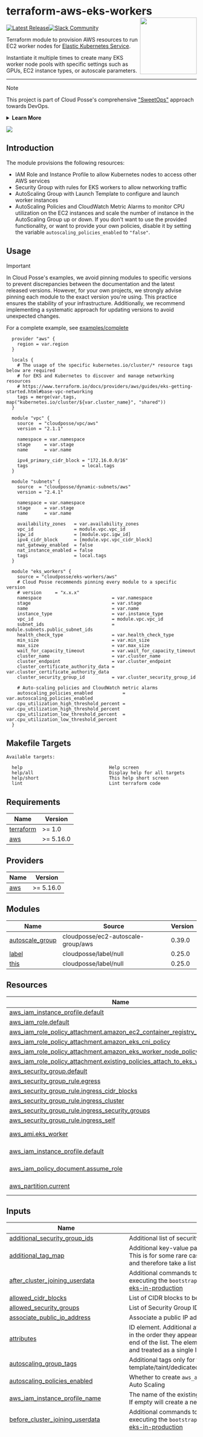 <!-- markdownlint-disable -->
# terraform-aws-eks-workers <a href="https://cpco.io/homepage?utm_source=github&utm_medium=readme&utm_campaign=cloudposse/terraform-aws-eks-workers&utm_content="><img align="right" src="https://cloudposse.com/logo-300x69.svg" width="150" /></a>
<a href="https://github.com/cloudposse/terraform-aws-eks-workers/releases/latest"><img src="https://img.shields.io/github/release/cloudposse/terraform-aws-eks-workers.svg" alt="Latest Release"/></a><a href="https://slack.cloudposse.com"><img src="https://slack.cloudposse.com/badge.svg" alt="Slack Community"/></a>
<!-- markdownlint-restore -->

<!--




  ** DO NOT EDIT THIS FILE
  **
  ** This file was automatically generated by the `cloudposse/build-harness`.
  ** 1) Make all changes to `README.yaml`
  ** 2) Run `make init` (you only need to do this once)
  ** 3) Run`make readme` to rebuild this file.
  **
  ** (We maintain HUNDREDS of open source projects. This is how we maintain our sanity.)
  **





-->

Terraform module to provision AWS resources to run EC2 worker nodes for [Elastic Kubernetes Service](https://aws.amazon.com/eks/).

Instantiate it multiple times to create many EKS worker node pools with specific settings such as GPUs, EC2 instance types, or autoscale parameters.


---
> [!NOTE]
> This project is part of Cloud Posse's comprehensive ["SweetOps"](https://cpco.io/homepage?utm_source=github&utm_medium=readme&utm_campaign=cloudposse/terraform-aws-eks-workers&utm_content=) approach towards DevOps.
> <details><summary><strong>Learn More</strong></summary>
> <a href="https://cpco.io/terraform-modules?utm_source=github&utm_medium=readme&utm_campaign=cloudposse/terraform-aws-eks-workers&utm_content=terraform_modules">
>   <picture>
>     <source media="(prefers-color-scheme: dark)" srcset="https://docs.cloudposse.com/images/terraform-open-source-modules-light.svg">
>     <source media="(prefers-color-scheme: light)" srcset="https://docs.cloudposse.com/images/terraform-open-source-modules-dark.svg">
>     <img alt="Terraform Open Source Modules" src="https://docs.cloudposse.com/images/terraform-open-source-modules.svg" align="right">
>   </picture>
> </a>
>
>
> It's 100% Open Source and licensed under the [APACHE2](LICENSE).
>
> We literally have [*hundreds of terraform modules*](https://cpco.io/terraform-modules?utm_source=github&utm_medium=readme&utm_campaign=cloudposse/terraform-aws-eks-workers&utm_content=terraform_modules) that are Open Source and well-maintained. Check them out!
> </details>

<a href="https://cloudposse.com/readme/header/link?utm_source=github&utm_medium=readme&utm_campaign=cloudposse/terraform-aws-eks-workers&utm_content=readme_header_link"><img src="https://cloudposse.com/readme/header/img"/></a>


## Introduction

The module provisions the following resources:

- IAM Role and Instance Profile to allow Kubernetes nodes to access other AWS services
- Security Group with rules for EKS workers to allow networking traffic
- AutoScaling Group with Launch Template to configure and launch worker instances
- AutoScaling Policies and CloudWatch Metric Alarms to monitor CPU utilization on the EC2 instances and scale the number of instance in the AutoScaling Group up or down.
If you don't want to use the provided functionality, or want to provide your own policies, disable it by setting the variable `autoscaling_policies_enabled` to `"false"`.



## Usage



> [!IMPORTANT]
> In Cloud Posse's examples, we avoid pinning modules to specific versions to prevent discrepancies between the documentation 
> and the latest released versions. However, for your own projects, we strongly advise pinning each module to the exact version
> you're using. This practice ensures the stability of your infrastructure. Additionally, we recommend implementing a systematic 
> approach for updating versions to avoid unexpected changes.




For a complete example, see [examples/complete](examples/complete)

```hcl
  provider "aws" {
    region = var.region
  }

  locals {
    # The usage of the specific kubernetes.io/cluster/* resource tags below are required
    # for EKS and Kubernetes to discover and manage networking resources
    # https://www.terraform.io/docs/providers/aws/guides/eks-getting-started.html#base-vpc-networking
    tags = merge(var.tags, map("kubernetes.io/cluster/${var.cluster_name}", "shared"))
  }

  module "vpc" {
    source  = "cloudposse/vpc/aws"
    version = "2.1.1"

    namespace = var.namespace
    stage     = var.stage
    name      = var.name

    ipv4_primary_cidr_block = "172.16.0.0/16"
    tags                    = local.tags
  }

  module "subnets" {
    source  = "cloudposse/dynamic-subnets/aws"
    version = "2.4.1"

    namespace = var.namespace
    stage     = var.stage
    name      = var.name

    availability_zones   = var.availability_zones
    vpc_id               = module.vpc.vpc_id
    igw_id               = [module.vpc.igw_id]
    ipv4_cidr_block      = [module.vpc.vpc_cidr_block]
    nat_gateway_enabled  = false
    nat_instance_enabled = false
    tags                 = local.tags
  }

  module "eks_workers" {
    source = "cloudposse/eks-workers/aws"
    # Cloud Posse recommends pinning every module to a specific version
    # version     = "x.x.x"
    namespace                          = var.namespace
    stage                              = var.stage
    name                               = var.name
    instance_type                      = var.instance_type
    vpc_id                             = module.vpc.vpc_id
    subnet_ids                         = module.subnets.public_subnet_ids
    health_check_type                  = var.health_check_type
    min_size                           = var.min_size
    max_size                           = var.max_size
    wait_for_capacity_timeout          = var.wait_for_capacity_timeout
    cluster_name                       = var.cluster_name
    cluster_endpoint                   = var.cluster_endpoint
    cluster_certificate_authority_data = var.cluster_certificate_authority_data
    cluster_security_group_id          = var.cluster_security_group_id

    # Auto-scaling policies and CloudWatch metric alarms
    autoscaling_policies_enabled           = var.autoscaling_policies_enabled
    cpu_utilization_high_threshold_percent = var.cpu_utilization_high_threshold_percent
    cpu_utilization_low_threshold_percent  = var.cpu_utilization_low_threshold_percent
  }
```






<!-- markdownlint-disable -->
## Makefile Targets
```text
Available targets:

  help                                Help screen
  help/all                            Display help for all targets
  help/short                          This help short screen
  lint                                Lint terraform code

```
<!-- markdownlint-restore -->
<!-- markdownlint-disable -->
## Requirements

| Name | Version |
|------|---------|
| <a name="requirement_terraform"></a> [terraform](#requirement\_terraform) | >= 1.0 |
| <a name="requirement_aws"></a> [aws](#requirement\_aws) | >= 5.16.0 |

## Providers

| Name | Version |
|------|---------|
| <a name="provider_aws"></a> [aws](#provider\_aws) | >= 5.16.0 |

## Modules

| Name | Source | Version |
|------|--------|---------|
| <a name="module_autoscale_group"></a> [autoscale\_group](#module\_autoscale\_group) | cloudposse/ec2-autoscale-group/aws | 0.39.0 |
| <a name="module_label"></a> [label](#module\_label) | cloudposse/label/null | 0.25.0 |
| <a name="module_this"></a> [this](#module\_this) | cloudposse/label/null | 0.25.0 |

## Resources

| Name | Type |
|------|------|
| [aws_iam_instance_profile.default](https://registry.terraform.io/providers/hashicorp/aws/latest/docs/resources/iam_instance_profile) | resource |
| [aws_iam_role.default](https://registry.terraform.io/providers/hashicorp/aws/latest/docs/resources/iam_role) | resource |
| [aws_iam_role_policy_attachment.amazon_ec2_container_registry_read_only](https://registry.terraform.io/providers/hashicorp/aws/latest/docs/resources/iam_role_policy_attachment) | resource |
| [aws_iam_role_policy_attachment.amazon_eks_cni_policy](https://registry.terraform.io/providers/hashicorp/aws/latest/docs/resources/iam_role_policy_attachment) | resource |
| [aws_iam_role_policy_attachment.amazon_eks_worker_node_policy](https://registry.terraform.io/providers/hashicorp/aws/latest/docs/resources/iam_role_policy_attachment) | resource |
| [aws_iam_role_policy_attachment.existing_policies_attach_to_eks_workers_role](https://registry.terraform.io/providers/hashicorp/aws/latest/docs/resources/iam_role_policy_attachment) | resource |
| [aws_security_group.default](https://registry.terraform.io/providers/hashicorp/aws/latest/docs/resources/security_group) | resource |
| [aws_security_group_rule.egress](https://registry.terraform.io/providers/hashicorp/aws/latest/docs/resources/security_group_rule) | resource |
| [aws_security_group_rule.ingress_cidr_blocks](https://registry.terraform.io/providers/hashicorp/aws/latest/docs/resources/security_group_rule) | resource |
| [aws_security_group_rule.ingress_cluster](https://registry.terraform.io/providers/hashicorp/aws/latest/docs/resources/security_group_rule) | resource |
| [aws_security_group_rule.ingress_security_groups](https://registry.terraform.io/providers/hashicorp/aws/latest/docs/resources/security_group_rule) | resource |
| [aws_security_group_rule.ingress_self](https://registry.terraform.io/providers/hashicorp/aws/latest/docs/resources/security_group_rule) | resource |
| [aws_ami.eks_worker](https://registry.terraform.io/providers/hashicorp/aws/latest/docs/data-sources/ami) | data source |
| [aws_iam_instance_profile.default](https://registry.terraform.io/providers/hashicorp/aws/latest/docs/data-sources/iam_instance_profile) | data source |
| [aws_iam_policy_document.assume_role](https://registry.terraform.io/providers/hashicorp/aws/latest/docs/data-sources/iam_policy_document) | data source |
| [aws_partition.current](https://registry.terraform.io/providers/hashicorp/aws/latest/docs/data-sources/partition) | data source |

## Inputs

| Name | Description | Type | Default | Required |
|------|-------------|------|---------|:--------:|
| <a name="input_additional_security_group_ids"></a> [additional\_security\_group\_ids](#input\_additional\_security\_group\_ids) | Additional list of security groups that will be attached to the autoscaling group | `list(string)` | `[]` | no |
| <a name="input_additional_tag_map"></a> [additional\_tag\_map](#input\_additional\_tag\_map) | Additional key-value pairs to add to each map in `tags_as_list_of_maps`. Not added to `tags` or `id`.<br>This is for some rare cases where resources want additional configuration of tags<br>and therefore take a list of maps with tag key, value, and additional configuration. | `map(string)` | `{}` | no |
| <a name="input_after_cluster_joining_userdata"></a> [after\_cluster\_joining\_userdata](#input\_after\_cluster\_joining\_userdata) | Additional commands to execute on each worker node after joining the EKS cluster (after executing the `bootstrap.sh` script). For mot info, see https://kubedex.com/90-days-of-aws-eks-in-production | `string` | `""` | no |
| <a name="input_allowed_cidr_blocks"></a> [allowed\_cidr\_blocks](#input\_allowed\_cidr\_blocks) | List of CIDR blocks to be allowed to connect to the worker nodes | `list(string)` | `[]` | no |
| <a name="input_allowed_security_groups"></a> [allowed\_security\_groups](#input\_allowed\_security\_groups) | List of Security Group IDs to be allowed to connect to the worker nodes | `list(string)` | `[]` | no |
| <a name="input_associate_public_ip_address"></a> [associate\_public\_ip\_address](#input\_associate\_public\_ip\_address) | Associate a public IP address with an instance in a VPC | `bool` | `false` | no |
| <a name="input_attributes"></a> [attributes](#input\_attributes) | ID element. Additional attributes (e.g. `workers` or `cluster`) to add to `id`,<br>in the order they appear in the list. New attributes are appended to the<br>end of the list. The elements of the list are joined by the `delimiter`<br>and treated as a single ID element. | `list(string)` | `[]` | no |
| <a name="input_autoscaling_group_tags"></a> [autoscaling\_group\_tags](#input\_autoscaling\_group\_tags) | Additional tags only for the autoscaling group, e.g. "k8s.io/cluster-autoscaler/node-template/taint/dedicated" = "ci-cd:NoSchedule". | `map(string)` | `{}` | no |
| <a name="input_autoscaling_policies_enabled"></a> [autoscaling\_policies\_enabled](#input\_autoscaling\_policies\_enabled) | Whether to create `aws_autoscaling_policy` and `aws_cloudwatch_metric_alarm` resources to control Auto Scaling | `bool` | `true` | no |
| <a name="input_aws_iam_instance_profile_name"></a> [aws\_iam\_instance\_profile\_name](#input\_aws\_iam\_instance\_profile\_name) | The name of the existing instance profile that will be used in autoscaling group for EKS workers. If empty will create a new instance profile. | `string` | `""` | no |
| <a name="input_before_cluster_joining_userdata"></a> [before\_cluster\_joining\_userdata](#input\_before\_cluster\_joining\_userdata) | Additional commands to execute on each worker node before joining the EKS cluster (before executing the `bootstrap.sh` script). For mot info, see https://kubedex.com/90-days-of-aws-eks-in-production | `string` | `""` | no |
| <a name="input_block_device_mappings"></a> [block\_device\_mappings](#input\_block\_device\_mappings) | Specify volumes to attach to the instance besides the volumes specified by the AMI | <pre>list(object({<br>    device_name  = string<br>    no_device    = bool<br>    virtual_name = string<br>    ebs = object({<br>      delete_on_termination = bool<br>      encrypted             = bool<br>      iops                  = number<br>      kms_key_id            = string<br>      snapshot_id           = string<br>      volume_size           = number<br>      volume_type           = string<br>    })<br>  }))</pre> | `[]` | no |
| <a name="input_bootstrap_extra_args"></a> [bootstrap\_extra\_args](#input\_bootstrap\_extra\_args) | Extra arguments to the `bootstrap.sh` script to enable `--enable-docker-bridge` or `--use-max-pods` | `string` | `""` | no |
| <a name="input_cluster_certificate_authority_data"></a> [cluster\_certificate\_authority\_data](#input\_cluster\_certificate\_authority\_data) | The base64 encoded certificate data required to communicate with the cluster | `string` | n/a | yes |
| <a name="input_cluster_endpoint"></a> [cluster\_endpoint](#input\_cluster\_endpoint) | EKS cluster endpoint | `string` | n/a | yes |
| <a name="input_cluster_name"></a> [cluster\_name](#input\_cluster\_name) | The name of the EKS cluster | `string` | n/a | yes |
| <a name="input_cluster_security_group_id"></a> [cluster\_security\_group\_id](#input\_cluster\_security\_group\_id) | Security Group ID of the EKS cluster | `string` | n/a | yes |
| <a name="input_cluster_security_group_ingress_enabled"></a> [cluster\_security\_group\_ingress\_enabled](#input\_cluster\_security\_group\_ingress\_enabled) | Whether to enable the EKS cluster Security Group as ingress to workers Security Group | `bool` | `true` | no |
| <a name="input_context"></a> [context](#input\_context) | Single object for setting entire context at once.<br>See description of individual variables for details.<br>Leave string and numeric variables as `null` to use default value.<br>Individual variable settings (non-null) override settings in context object,<br>except for attributes, tags, and additional\_tag\_map, which are merged. | `any` | <pre>{<br>  "additional_tag_map": {},<br>  "attributes": [],<br>  "delimiter": null,<br>  "descriptor_formats": {},<br>  "enabled": true,<br>  "environment": null,<br>  "id_length_limit": null,<br>  "label_key_case": null,<br>  "label_order": [],<br>  "label_value_case": null,<br>  "labels_as_tags": [<br>    "unset"<br>  ],<br>  "name": null,<br>  "namespace": null,<br>  "regex_replace_chars": null,<br>  "stage": null,<br>  "tags": {},<br>  "tenant": null<br>}</pre> | no |
| <a name="input_cpu_utilization_high_evaluation_periods"></a> [cpu\_utilization\_high\_evaluation\_periods](#input\_cpu\_utilization\_high\_evaluation\_periods) | The number of periods over which data is compared to the specified threshold | `number` | `2` | no |
| <a name="input_cpu_utilization_high_period_seconds"></a> [cpu\_utilization\_high\_period\_seconds](#input\_cpu\_utilization\_high\_period\_seconds) | The period in seconds over which the specified statistic is applied | `number` | `300` | no |
| <a name="input_cpu_utilization_high_statistic"></a> [cpu\_utilization\_high\_statistic](#input\_cpu\_utilization\_high\_statistic) | The statistic to apply to the alarm's associated metric. Either of the following is supported: `SampleCount`, `Average`, `Sum`, `Minimum`, `Maximum` | `string` | `"Average"` | no |
| <a name="input_cpu_utilization_high_threshold_percent"></a> [cpu\_utilization\_high\_threshold\_percent](#input\_cpu\_utilization\_high\_threshold\_percent) | The value against which the specified statistic is compared | `number` | `90` | no |
| <a name="input_cpu_utilization_low_evaluation_periods"></a> [cpu\_utilization\_low\_evaluation\_periods](#input\_cpu\_utilization\_low\_evaluation\_periods) | The number of periods over which data is compared to the specified threshold | `number` | `2` | no |
| <a name="input_cpu_utilization_low_period_seconds"></a> [cpu\_utilization\_low\_period\_seconds](#input\_cpu\_utilization\_low\_period\_seconds) | The period in seconds over which the specified statistic is applied | `number` | `300` | no |
| <a name="input_cpu_utilization_low_statistic"></a> [cpu\_utilization\_low\_statistic](#input\_cpu\_utilization\_low\_statistic) | The statistic to apply to the alarm's associated metric. Either of the following is supported: `SampleCount`, `Average`, `Sum`, `Minimum`, `Maximum` | `string` | `"Average"` | no |
| <a name="input_cpu_utilization_low_threshold_percent"></a> [cpu\_utilization\_low\_threshold\_percent](#input\_cpu\_utilization\_low\_threshold\_percent) | The value against which the specified statistic is compared | `number` | `10` | no |
| <a name="input_credit_specification"></a> [credit\_specification](#input\_credit\_specification) | Customize the credit specification of the instances | <pre>object({<br>    cpu_credits = string<br>  })</pre> | `null` | no |
| <a name="input_default_cooldown"></a> [default\_cooldown](#input\_default\_cooldown) | The amount of time, in seconds, after a scaling activity completes before another scaling activity can start | `number` | `300` | no |
| <a name="input_delimiter"></a> [delimiter](#input\_delimiter) | Delimiter to be used between ID elements.<br>Defaults to `-` (hyphen). Set to `""` to use no delimiter at all. | `string` | `null` | no |
| <a name="input_descriptor_formats"></a> [descriptor\_formats](#input\_descriptor\_formats) | Describe additional descriptors to be output in the `descriptors` output map.<br>Map of maps. Keys are names of descriptors. Values are maps of the form<br>`{<br>   format = string<br>   labels = list(string)<br>}`<br>(Type is `any` so the map values can later be enhanced to provide additional options.)<br>`format` is a Terraform format string to be passed to the `format()` function.<br>`labels` is a list of labels, in order, to pass to `format()` function.<br>Label values will be normalized before being passed to `format()` so they will be<br>identical to how they appear in `id`.<br>Default is `{}` (`descriptors` output will be empty). | `any` | `{}` | no |
| <a name="input_disable_api_termination"></a> [disable\_api\_termination](#input\_disable\_api\_termination) | If `true`, enables EC2 Instance Termination Protection | `bool` | `false` | no |
| <a name="input_ebs_optimized"></a> [ebs\_optimized](#input\_ebs\_optimized) | If true, the launched EC2 instance will be EBS-optimized | `bool` | `false` | no |
| <a name="input_eks_worker_ami_name_filter"></a> [eks\_worker\_ami\_name\_filter](#input\_eks\_worker\_ami\_name\_filter) | AMI name filter to lookup the most recent EKS AMI if `image_id` is not provided | `string` | `"amazon-eks-node-*"` | no |
| <a name="input_eks_worker_ami_name_regex"></a> [eks\_worker\_ami\_name\_regex](#input\_eks\_worker\_ami\_name\_regex) | A regex string to apply to the AMI list returned by AWS | `string` | `"^amazon-eks-node-[0-9,.]+-v[0-9]{8}$"` | no |
| <a name="input_elastic_gpu_specifications"></a> [elastic\_gpu\_specifications](#input\_elastic\_gpu\_specifications) | Specifications of Elastic GPU to attach to the instances | <pre>object({<br>    type = string<br>  })</pre> | `null` | no |
| <a name="input_enable_monitoring"></a> [enable\_monitoring](#input\_enable\_monitoring) | Enable/disable detailed monitoring | `bool` | `true` | no |
| <a name="input_enabled"></a> [enabled](#input\_enabled) | Set to false to prevent the module from creating any resources | `bool` | `null` | no |
| <a name="input_enabled_metrics"></a> [enabled\_metrics](#input\_enabled\_metrics) | A list of metrics to collect. The allowed values are `GroupMinSize`, `GroupMaxSize`, `GroupDesiredCapacity`, `GroupInServiceInstances`, `GroupPendingInstances`, `GroupStandbyInstances`, `GroupTerminatingInstances`, `GroupTotalInstances` | `list(string)` | <pre>[<br>  "GroupMinSize",<br>  "GroupMaxSize",<br>  "GroupDesiredCapacity",<br>  "GroupInServiceInstances",<br>  "GroupPendingInstances",<br>  "GroupStandbyInstances",<br>  "GroupTerminatingInstances",<br>  "GroupTotalInstances"<br>]</pre> | no |
| <a name="input_environment"></a> [environment](#input\_environment) | ID element. Usually used for region e.g. 'uw2', 'us-west-2', OR role 'prod', 'staging', 'dev', 'UAT' | `string` | `null` | no |
| <a name="input_force_delete"></a> [force\_delete](#input\_force\_delete) | Allows deleting the autoscaling group without waiting for all instances in the pool to terminate. You can force an autoscaling group to delete even if it's in the process of scaling a resource. Normally, Terraform drains all the instances before deleting the group. This bypasses that behavior and potentially leaves resources dangling | `bool` | `false` | no |
| <a name="input_health_check_grace_period"></a> [health\_check\_grace\_period](#input\_health\_check\_grace\_period) | Time (in seconds) after instance comes into service before checking health | `number` | `300` | no |
| <a name="input_health_check_type"></a> [health\_check\_type](#input\_health\_check\_type) | Controls how health checking is done. Valid values are `EC2` or `ELB` | `string` | `"EC2"` | no |
| <a name="input_id_length_limit"></a> [id\_length\_limit](#input\_id\_length\_limit) | Limit `id` to this many characters (minimum 6).<br>Set to `0` for unlimited length.<br>Set to `null` for keep the existing setting, which defaults to `0`.<br>Does not affect `id_full`. | `number` | `null` | no |
| <a name="input_image_id"></a> [image\_id](#input\_image\_id) | EC2 image ID to launch. If not provided, the module will lookup the most recent EKS AMI. See https://docs.aws.amazon.com/eks/latest/userguide/eks-optimized-ami.html for more details on EKS-optimized images | `string` | `""` | no |
| <a name="input_instance_initiated_shutdown_behavior"></a> [instance\_initiated\_shutdown\_behavior](#input\_instance\_initiated\_shutdown\_behavior) | Shutdown behavior for the instances. Can be `stop` or `terminate` | `string` | `"terminate"` | no |
| <a name="input_instance_market_options"></a> [instance\_market\_options](#input\_instance\_market\_options) | The market (purchasing) option for the instances | <pre>object({<br>    market_type = string<br>    spot_options = object({<br>      block_duration_minutes         = number<br>      instance_interruption_behavior = string<br>      max_price                      = number<br>      spot_instance_type             = string<br>      valid_until                    = string<br>    })<br>  })</pre> | `null` | no |
| <a name="input_instance_type"></a> [instance\_type](#input\_instance\_type) | Instance type to launch | `string` | n/a | yes |
| <a name="input_key_name"></a> [key\_name](#input\_key\_name) | SSH key name that should be used for the instance | `string` | `""` | no |
| <a name="input_kubelet_extra_args"></a> [kubelet\_extra\_args](#input\_kubelet\_extra\_args) | Extra arguments to pass to kubelet, like "--register-with-taints=dedicated=ci-cd:NoSchedule --node-labels=purpose=ci-worker" | `string` | `""` | no |
| <a name="input_label_key_case"></a> [label\_key\_case](#input\_label\_key\_case) | Controls the letter case of the `tags` keys (label names) for tags generated by this module.<br>Does not affect keys of tags passed in via the `tags` input.<br>Possible values: `lower`, `title`, `upper`.<br>Default value: `title`. | `string` | `null` | no |
| <a name="input_label_order"></a> [label\_order](#input\_label\_order) | The order in which the labels (ID elements) appear in the `id`.<br>Defaults to ["namespace", "environment", "stage", "name", "attributes"].<br>You can omit any of the 6 labels ("tenant" is the 6th), but at least one must be present. | `list(string)` | `null` | no |
| <a name="input_label_value_case"></a> [label\_value\_case](#input\_label\_value\_case) | Controls the letter case of ID elements (labels) as included in `id`,<br>set as tag values, and output by this module individually.<br>Does not affect values of tags passed in via the `tags` input.<br>Possible values: `lower`, `title`, `upper` and `none` (no transformation).<br>Set this to `title` and set `delimiter` to `""` to yield Pascal Case IDs.<br>Default value: `lower`. | `string` | `null` | no |
| <a name="input_labels_as_tags"></a> [labels\_as\_tags](#input\_labels\_as\_tags) | Set of labels (ID elements) to include as tags in the `tags` output.<br>Default is to include all labels.<br>Tags with empty values will not be included in the `tags` output.<br>Set to `[]` to suppress all generated tags.<br>**Notes:**<br>  The value of the `name` tag, if included, will be the `id`, not the `name`.<br>  Unlike other `null-label` inputs, the initial setting of `labels_as_tags` cannot be<br>  changed in later chained modules. Attempts to change it will be silently ignored. | `set(string)` | <pre>[<br>  "default"<br>]</pre> | no |
| <a name="input_load_balancers"></a> [load\_balancers](#input\_load\_balancers) | A list of elastic load balancer names to add to the autoscaling group. Only valid for classic load balancers. For ALBs, use `target_group_arns` instead | `list(string)` | `[]` | no |
| <a name="input_max_instance_lifetime"></a> [max\_instance\_lifetime](#input\_max\_instance\_lifetime) | The maximum amount of time, in seconds, that an instance can be in service, values must be either equal to 0 or between 604800 and 31536000 seconds | `number` | `null` | no |
| <a name="input_max_size"></a> [max\_size](#input\_max\_size) | The maximum size of the autoscale group | `number` | n/a | yes |
| <a name="input_metadata_http_endpoint_enabled"></a> [metadata\_http\_endpoint\_enabled](#input\_metadata\_http\_endpoint\_enabled) | Set false to disable the Instance Metadata Service. | `bool` | `true` | no |
| <a name="input_metadata_http_put_response_hop_limit"></a> [metadata\_http\_put\_response\_hop\_limit](#input\_metadata\_http\_put\_response\_hop\_limit) | The desired HTTP PUT response hop limit (between 1 and 64) for Instance Metadata Service requests.<br>The default is `2` to support containerized workloads. | `number` | `2` | no |
| <a name="input_metadata_http_tokens_required"></a> [metadata\_http\_tokens\_required](#input\_metadata\_http\_tokens\_required) | Set true to require IMDS session tokens, disabling Instance Metadata Service Version 1. | `bool` | `true` | no |
| <a name="input_metrics_granularity"></a> [metrics\_granularity](#input\_metrics\_granularity) | The granularity to associate with the metrics to collect. The only valid value is 1Minute | `string` | `"1Minute"` | no |
| <a name="input_min_elb_capacity"></a> [min\_elb\_capacity](#input\_min\_elb\_capacity) | Setting this causes Terraform to wait for this number of instances to show up healthy in the ELB only on creation. Updates will not wait on ELB instance number changes | `number` | `0` | no |
| <a name="input_min_size"></a> [min\_size](#input\_min\_size) | The minimum size of the autoscale group | `number` | n/a | yes |
| <a name="input_mixed_instances_policy"></a> [mixed\_instances\_policy](#input\_mixed\_instances\_policy) | policy to used mixed group of on demand/spot of differing types. Launch template is automatically generated. https://www.terraform.io/docs/providers/aws/r/autoscaling_group.html#mixed_instances_policy-1 | <pre>object({<br>    instances_distribution = object({<br>      on_demand_allocation_strategy            = string<br>      on_demand_base_capacity                  = number<br>      on_demand_percentage_above_base_capacity = number<br>      spot_allocation_strategy                 = string<br>      spot_instance_pools                      = number<br>      spot_max_price                           = string<br>    })<br>    override = list(object({<br>      instance_type     = string<br>      weighted_capacity = number<br>    }))<br>  })</pre> | `null` | no |
| <a name="input_name"></a> [name](#input\_name) | ID element. Usually the component or solution name, e.g. 'app' or 'jenkins'.<br>This is the only ID element not also included as a `tag`.<br>The "name" tag is set to the full `id` string. There is no tag with the value of the `name` input. | `string` | `null` | no |
| <a name="input_namespace"></a> [namespace](#input\_namespace) | ID element. Usually an abbreviation of your organization name, e.g. 'eg' or 'cp', to help ensure generated IDs are globally unique | `string` | `null` | no |
| <a name="input_placement"></a> [placement](#input\_placement) | The placement specifications of the instances | <pre>object({<br>    affinity          = string<br>    availability_zone = string<br>    group_name        = string<br>    host_id           = string<br>    tenancy           = string<br>  })</pre> | `null` | no |
| <a name="input_placement_group"></a> [placement\_group](#input\_placement\_group) | The name of the placement group into which you'll launch your instances, if any | `string` | `""` | no |
| <a name="input_protect_from_scale_in"></a> [protect\_from\_scale\_in](#input\_protect\_from\_scale\_in) | Allows setting instance protection. The autoscaling group will not select instances with this setting for terminination during scale in events | `bool` | `false` | no |
| <a name="input_regex_replace_chars"></a> [regex\_replace\_chars](#input\_regex\_replace\_chars) | Terraform regular expression (regex) string.<br>Characters matching the regex will be removed from the ID elements.<br>If not set, `"/[^a-zA-Z0-9-]/"` is used to remove all characters other than hyphens, letters and digits. | `string` | `null` | no |
| <a name="input_scale_down_adjustment_type"></a> [scale\_down\_adjustment\_type](#input\_scale\_down\_adjustment\_type) | Specifies whether the adjustment is an absolute number or a percentage of the current capacity. Valid values are `ChangeInCapacity`, `ExactCapacity` and `PercentChangeInCapacity` | `string` | `"ChangeInCapacity"` | no |
| <a name="input_scale_down_cooldown_seconds"></a> [scale\_down\_cooldown\_seconds](#input\_scale\_down\_cooldown\_seconds) | The amount of time, in seconds, after a scaling activity completes and before the next scaling activity can start | `number` | `300` | no |
| <a name="input_scale_down_policy_type"></a> [scale\_down\_policy\_type](#input\_scale\_down\_policy\_type) | The scalling policy type, either `SimpleScaling`, `StepScaling` or `TargetTrackingScaling` | `string` | `"SimpleScaling"` | no |
| <a name="input_scale_down_scaling_adjustment"></a> [scale\_down\_scaling\_adjustment](#input\_scale\_down\_scaling\_adjustment) | The number of instances by which to scale. `scale_down_scaling_adjustment` determines the interpretation of this number (e.g. as an absolute number or as a percentage of the existing Auto Scaling group size). A positive increment adds to the current capacity and a negative value removes from the current capacity | `number` | `-1` | no |
| <a name="input_scale_up_adjustment_type"></a> [scale\_up\_adjustment\_type](#input\_scale\_up\_adjustment\_type) | Specifies whether the adjustment is an absolute number or a percentage of the current capacity. Valid values are `ChangeInCapacity`, `ExactCapacity` and `PercentChangeInCapacity` | `string` | `"ChangeInCapacity"` | no |
| <a name="input_scale_up_cooldown_seconds"></a> [scale\_up\_cooldown\_seconds](#input\_scale\_up\_cooldown\_seconds) | The amount of time, in seconds, after a scaling activity completes and before the next scaling activity can start | `number` | `300` | no |
| <a name="input_scale_up_policy_type"></a> [scale\_up\_policy\_type](#input\_scale\_up\_policy\_type) | The scalling policy type, either `SimpleScaling`, `StepScaling` or `TargetTrackingScaling` | `string` | `"SimpleScaling"` | no |
| <a name="input_scale_up_scaling_adjustment"></a> [scale\_up\_scaling\_adjustment](#input\_scale\_up\_scaling\_adjustment) | The number of instances by which to scale. `scale_up_adjustment_type` determines the interpretation of this number (e.g. as an absolute number or as a percentage of the existing Auto Scaling group size). A positive increment adds to the current capacity and a negative value removes from the current capacity | `number` | `1` | no |
| <a name="input_service_linked_role_arn"></a> [service\_linked\_role\_arn](#input\_service\_linked\_role\_arn) | The ARN of the service-linked role that the ASG will use to call other AWS services | `string` | `""` | no |
| <a name="input_stage"></a> [stage](#input\_stage) | ID element. Usually used to indicate role, e.g. 'prod', 'staging', 'source', 'build', 'test', 'deploy', 'release' | `string` | `null` | no |
| <a name="input_subnet_ids"></a> [subnet\_ids](#input\_subnet\_ids) | A list of subnet IDs to launch resources in | `list(string)` | n/a | yes |
| <a name="input_suspended_processes"></a> [suspended\_processes](#input\_suspended\_processes) | A list of processes to suspend for the AutoScaling Group. The allowed values are `Launch`, `Terminate`, `HealthCheck`, `ReplaceUnhealthy`, `AZRebalance`, `AlarmNotification`, `ScheduledActions`, `AddToLoadBalancer`. Note that if you suspend either the `Launch` or `Terminate` process types, it can prevent your autoscaling group from functioning properly. | `list(string)` | `[]` | no |
| <a name="input_tags"></a> [tags](#input\_tags) | Additional tags (e.g. `{'BusinessUnit': 'XYZ'}`).<br>Neither the tag keys nor the tag values will be modified by this module. | `map(string)` | `{}` | no |
| <a name="input_target_group_arns"></a> [target\_group\_arns](#input\_target\_group\_arns) | A list of aws\_alb\_target\_group ARNs, for use with Application Load Balancing | `list(string)` | `[]` | no |
| <a name="input_tenant"></a> [tenant](#input\_tenant) | ID element \_(Rarely used, not included by default)\_. A customer identifier, indicating who this instance of a resource is for | `string` | `null` | no |
| <a name="input_termination_policies"></a> [termination\_policies](#input\_termination\_policies) | A list of policies to decide how the instances in the auto scale group should be terminated. The allowed values are `OldestInstance`, `NewestInstance`, `OldestLaunchConfiguration`, `ClosestToNextInstanceHour`, `Default` | `list(string)` | <pre>[<br>  "Default"<br>]</pre> | no |
| <a name="input_use_custom_image_id"></a> [use\_custom\_image\_id](#input\_use\_custom\_image\_id) | If set to `true`, will use variable `image_id` for the EKS workers inside autoscaling group | `bool` | `false` | no |
| <a name="input_use_existing_aws_iam_instance_profile"></a> [use\_existing\_aws\_iam\_instance\_profile](#input\_use\_existing\_aws\_iam\_instance\_profile) | If set to `true`, will use variable `aws_iam_instance_profile_name` to run EKS workers using an existing AWS instance profile that was created outside of this module, workaround for error like `count cannot be computed` | `bool` | `false` | no |
| <a name="input_use_existing_security_group"></a> [use\_existing\_security\_group](#input\_use\_existing\_security\_group) | If set to `true`, will use variable `workers_security_group_id` to run EKS workers using an existing security group that was created outside of this module, workaround for errors like `count cannot be computed` | `bool` | `false` | no |
| <a name="input_vpc_id"></a> [vpc\_id](#input\_vpc\_id) | VPC ID for the EKS cluster | `string` | n/a | yes |
| <a name="input_wait_for_capacity_timeout"></a> [wait\_for\_capacity\_timeout](#input\_wait\_for\_capacity\_timeout) | A maximum duration that Terraform should wait for ASG instances to be healthy before timing out. Setting this to '0' causes Terraform to skip all Capacity Waiting behavior | `string` | `"10m"` | no |
| <a name="input_wait_for_elb_capacity"></a> [wait\_for\_elb\_capacity](#input\_wait\_for\_elb\_capacity) | Setting this will cause Terraform to wait for exactly this number of healthy instances in all attached load balancers on both create and update operations. Takes precedence over `min_elb_capacity` behavior | `number` | `0` | no |
| <a name="input_workers_role_policy_arns"></a> [workers\_role\_policy\_arns](#input\_workers\_role\_policy\_arns) | List of policy ARNs that will be attached to the workers default role on creation | `list(string)` | `[]` | no |
| <a name="input_workers_role_policy_arns_count"></a> [workers\_role\_policy\_arns\_count](#input\_workers\_role\_policy\_arns\_count) | Count of policy ARNs that will be attached to the workers default role on creation. Needed to prevent Terraform error `count can't be computed` | `number` | `0` | no |
| <a name="input_workers_security_group_id"></a> [workers\_security\_group\_id](#input\_workers\_security\_group\_id) | The name of the existing security group that will be used in autoscaling group for EKS workers. If empty, a new security group will be created | `string` | `""` | no |

## Outputs

| Name | Description |
|------|-------------|
| <a name="output_autoscaling_group_arn"></a> [autoscaling\_group\_arn](#output\_autoscaling\_group\_arn) | ARN of the AutoScaling Group |
| <a name="output_autoscaling_group_default_cooldown"></a> [autoscaling\_group\_default\_cooldown](#output\_autoscaling\_group\_default\_cooldown) | Time between a scaling activity and the succeeding scaling activity |
| <a name="output_autoscaling_group_desired_capacity"></a> [autoscaling\_group\_desired\_capacity](#output\_autoscaling\_group\_desired\_capacity) | The number of Amazon EC2 instances that should be running in the group |
| <a name="output_autoscaling_group_health_check_grace_period"></a> [autoscaling\_group\_health\_check\_grace\_period](#output\_autoscaling\_group\_health\_check\_grace\_period) | Time after instance comes into service before checking health |
| <a name="output_autoscaling_group_health_check_type"></a> [autoscaling\_group\_health\_check\_type](#output\_autoscaling\_group\_health\_check\_type) | `EC2` or `ELB`. Controls how health checking is done |
| <a name="output_autoscaling_group_id"></a> [autoscaling\_group\_id](#output\_autoscaling\_group\_id) | The AutoScaling Group ID |
| <a name="output_autoscaling_group_max_size"></a> [autoscaling\_group\_max\_size](#output\_autoscaling\_group\_max\_size) | The maximum size of the AutoScaling Group |
| <a name="output_autoscaling_group_min_size"></a> [autoscaling\_group\_min\_size](#output\_autoscaling\_group\_min\_size) | The minimum size of the AutoScaling Group |
| <a name="output_autoscaling_group_name"></a> [autoscaling\_group\_name](#output\_autoscaling\_group\_name) | The AutoScaling Group name |
| <a name="output_autoscaling_group_tags"></a> [autoscaling\_group\_tags](#output\_autoscaling\_group\_tags) | A list of tag settings associated with the AutoScaling Group |
| <a name="output_launch_template_arn"></a> [launch\_template\_arn](#output\_launch\_template\_arn) | ARN of the launch template |
| <a name="output_launch_template_id"></a> [launch\_template\_id](#output\_launch\_template\_id) | The ID of the launch template |
| <a name="output_security_group_arn"></a> [security\_group\_arn](#output\_security\_group\_arn) | ARN of the worker nodes Security Group |
| <a name="output_security_group_id"></a> [security\_group\_id](#output\_security\_group\_id) | ID of the worker nodes Security Group |
| <a name="output_security_group_name"></a> [security\_group\_name](#output\_security\_group\_name) | Name of the worker nodes Security Group |
| <a name="output_workers_role_arn"></a> [workers\_role\_arn](#output\_workers\_role\_arn) | ARN of the worker nodes IAM role |
| <a name="output_workers_role_name"></a> [workers\_role\_name](#output\_workers\_role\_name) | Name of the worker nodes IAM role |
<!-- markdownlint-restore -->


## Related Projects

Check out these related projects.

- [terraform-aws-ec2-autoscale-group](https://github.com/cloudposse/terraform-aws-ec2-autoscale-group) - Terraform module to provision Auto Scaling Group and Launch Template on AWS
- [terraform-aws-ecs-container-definition](https://github.com/cloudposse/terraform-aws-ecs-container-definition) - Terraform module to generate well-formed JSON documents (container definitions) that are passed to the  aws_ecs_task_definition Terraform resource
- [terraform-aws-ecs-alb-service-task](https://github.com/cloudposse/terraform-aws-ecs-alb-service-task) - Terraform module which implements an ECS service which exposes a web service via ALB
- [terraform-aws-ecs-web-app](https://github.com/cloudposse/terraform-aws-ecs-web-app) - Terraform module that implements a web app on ECS and supports autoscaling, CI/CD, monitoring, ALB integration, and much more
- [terraform-aws-ecs-codepipeline](https://github.com/cloudposse/terraform-aws-ecs-codepipeline) - Terraform module for CI/CD with AWS Code Pipeline and Code Build for ECS
- [terraform-aws-ecs-cloudwatch-autoscaling](https://github.com/cloudposse/terraform-aws-ecs-cloudwatch-autoscaling) - Terraform module to autoscale ECS Service based on CloudWatch metrics
- [terraform-aws-ecs-cloudwatch-sns-alarms](https://github.com/cloudposse/terraform-aws-ecs-cloudwatch-sns-alarms) - Terraform module to create CloudWatch Alarms on ECS Service level metrics
- [terraform-aws-ec2-instance](https://github.com/cloudposse/terraform-aws-ec2-instance) - Terraform module for providing a general purpose EC2 instance
- [terraform-aws-ec2-instance-group](https://github.com/cloudposse/terraform-aws-ec2-instance-group) - Terraform module for provisioning multiple general purpose EC2 hosts for stateful applications

## ✨ Contributing

This project is under active development, and we encourage contributions from our community.
Many thanks to our outstanding contributors:

<a href="https://github.com/cloudposse/terraform-aws-eks-workers/graphs/contributors">
  <img src="https://contrib.rocks/image?repo=cloudposse/terraform-aws-eks-workers&max=24" />
</a>

### 🐛 Bug Reports & Feature Requests

Please use the [issue tracker](https://github.com/cloudposse/terraform-aws-eks-workers/issues) to report any bugs or file feature requests.

### 💻 Developing

If you are interested in being a contributor and want to get involved in developing this project or help out with Cloud Posse's other projects, we would love to hear from you! 
Hit us up in [Slack](https://cpco.io/slack?utm_source=github&utm_medium=readme&utm_campaign=cloudposse/terraform-aws-eks-workers&utm_content=slack), in the `#cloudposse` channel.

In general, PRs are welcome. We follow the typical "fork-and-pull" Git workflow.
 1. Review our [Code of Conduct](https://github.com/cloudposse/terraform-aws-eks-workers/?tab=coc-ov-file#code-of-conduct) and [Contributor Guidelines](https://github.com/cloudposse/.github/blob/main/CONTRIBUTING.md).
 2. **Fork** the repo on GitHub
 3. **Clone** the project to your own machine
 4. **Commit** changes to your own branch
 5. **Push** your work back up to your fork
 6. Submit a **Pull Request** so that we can review your changes

**NOTE:** Be sure to merge the latest changes from "upstream" before making a pull request!

### 🌎 Slack Community

Join our [Open Source Community](https://cpco.io/slack?utm_source=github&utm_medium=readme&utm_campaign=cloudposse/terraform-aws-eks-workers&utm_content=slack) on Slack. It's **FREE** for everyone! Our "SweetOps" community is where you get to talk with others who share a similar vision for how to rollout and manage infrastructure. This is the best place to talk shop, ask questions, solicit feedback, and work together as a community to build totally *sweet* infrastructure.

### 📰 Newsletter

Sign up for [our newsletter](https://cpco.io/newsletter?utm_source=github&utm_medium=readme&utm_campaign=cloudposse/terraform-aws-eks-workers&utm_content=newsletter) and join 3,000+ DevOps engineers, CTOs, and founders who get insider access to the latest DevOps trends, so you can always stay in the know.
Dropped straight into your Inbox every week — and usually a 5-minute read.

### 📆 Office Hours <a href="https://cloudposse.com/office-hours?utm_source=github&utm_medium=readme&utm_campaign=cloudposse/terraform-aws-eks-workers&utm_content=office_hours"><img src="https://img.cloudposse.com/fit-in/200x200/https://cloudposse.com/wp-content/uploads/2019/08/Powered-by-Zoom.png" align="right" /></a>

[Join us every Wednesday via Zoom](https://cloudposse.com/office-hours?utm_source=github&utm_medium=readme&utm_campaign=cloudposse/terraform-aws-eks-workers&utm_content=office_hours) for your weekly dose of insider DevOps trends, AWS news and Terraform insights, all sourced from our SweetOps community, plus a _live Q&A_ that you can’t find anywhere else.
It's **FREE** for everyone!

## About

This project is maintained by <a href="https://cpco.io/homepage?utm_source=github&utm_medium=readme&utm_campaign=cloudposse/terraform-aws-eks-workers&utm_content=">Cloud Posse, LLC</a>.
<a href="https://cpco.io/homepage?utm_source=github&utm_medium=readme&utm_campaign=cloudposse/terraform-aws-eks-workers&utm_content="><img src="https://cloudposse.com/logo-300x69.svg" align="right" /></a>

We are a [**DevOps Accelerator**](https://cpco.io/commercial-support?utm_source=github&utm_medium=readme&utm_campaign=cloudposse/terraform-aws-eks-workers&utm_content=commercial_support) for funded startups and enterprises.
Use our ready-to-go terraform architecture blueprints for AWS to get up and running quickly.
We build it with you. You own everything. Your team wins. Plus, we stick around until you succeed.

<a href="https://cpco.io/commercial-support?utm_source=github&utm_medium=readme&utm_campaign=cloudposse/terraform-aws-eks-workers&utm_content=commercial_support"><img alt="Learn More" src="https://img.shields.io/badge/learn%20more-success.svg?style=for-the-badge"/></a>

*Your team can operate like a pro today.*

Ensure that your team succeeds by using our proven process and turnkey blueprints. Plus, we stick around until you succeed.

<details>
  <summary>📚 <strong>See What's Included</strong></summary>

- **Reference Architecture.** You'll get everything you need from the ground up built using 100% infrastructure as code.
- **Deployment Strategy.** You'll have a battle-tested deployment strategy using GitHub Actions that's automated and repeatable.
- **Site Reliability Engineering.** You'll have total visibility into your apps and microservices.
- **Security Baseline.** You'll have built-in governance with accountability and audit logs for all changes.
- **GitOps.** You'll be able to operate your infrastructure via Pull Requests.
- **Training.** You'll receive hands-on training so your team can operate what we build.
- **Questions.** You'll have a direct line of communication between our teams via a Shared Slack channel.
- **Troubleshooting.** You'll get help to triage when things aren't working.
- **Code Reviews.** You'll receive constructive feedback on Pull Requests.
- **Bug Fixes.** We'll rapidly work with you to fix any bugs in our projects.
</details>

<a href="https://cloudposse.com/readme/commercial-support/link?utm_source=github&utm_medium=readme&utm_campaign=cloudposse/terraform-aws-eks-workers&utm_content=readme_commercial_support_link"><img src="https://cloudposse.com/readme/commercial-support/img"/></a>
## License

<a href="https://opensource.org/licenses/Apache-2.0"><img src="https://img.shields.io/badge/License-Apache%202.0-blue.svg?style=for-the-badge" alt="License"></a>

<details>
<summary>Preamble to the Apache License, Version 2.0</summary>
<br/>
<br/>

Complete license is available in the [`LICENSE`](LICENSE) file.

```text
Licensed to the Apache Software Foundation (ASF) under one
or more contributor license agreements.  See the NOTICE file
distributed with this work for additional information
regarding copyright ownership.  The ASF licenses this file
to you under the Apache License, Version 2.0 (the
"License"); you may not use this file except in compliance
with the License.  You may obtain a copy of the License at

  https://www.apache.org/licenses/LICENSE-2.0

Unless required by applicable law or agreed to in writing,
software distributed under the License is distributed on an
"AS IS" BASIS, WITHOUT WARRANTIES OR CONDITIONS OF ANY
KIND, either express or implied.  See the License for the
specific language governing permissions and limitations
under the License.
```
</details>

## Trademarks

All other trademarks referenced herein are the property of their respective owners.
---
Copyright © 2017-2024 [Cloud Posse, LLC](https://cpco.io/copyright)


<a href="https://cloudposse.com/readme/footer/link?utm_source=github&utm_medium=readme&utm_campaign=cloudposse/terraform-aws-eks-workers&utm_content=readme_footer_link"><img alt="README footer" src="https://cloudposse.com/readme/footer/img"/></a>

<img alt="Beacon" width="0" src="https://ga-beacon.cloudposse.com/UA-76589703-4/cloudposse/terraform-aws-eks-workers?pixel&cs=github&cm=readme&an=terraform-aws-eks-workers"/>
